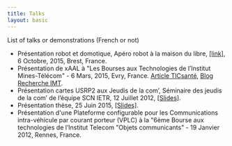```yaml
---
title: Talks
layout: basic
---
```


<p>List of talks or demonstrations (French or not)</p> 
<ul> 
<li>Présentation robot et domotique, Apéro robot à la maison du libre, <a class='text-success' href="http://mdl29.net/2015/10/20/apero-robot-2eme-partie-les-brestois-aussi-animent-les-robots/">[link]</a>, 6 Octobre, 2015, Brest, France.
</li>
<li>Présentation de xAAL à "Les Bourses aux Technologies de l’Institut Mines-Télécom" - 6 Mars, 2015, Evry, France. <a href="http://www.ticsante.com/Numerique-en-sante-l-institut-Mines-Telecom-presente-14-innovations\ -technologiques-NS_2286.html">Article TICsanté</a>, <a href="http://blogrecherche.wp.mines-telecom.fr/2015/02/05/domotique-et-sante-de-nouveaux\ -services-grace-a-linteroperabilite-des-objets-connectes/">Blog Recherche IMT</a>.
<li>Présentation cartes USRP2 aux Jeudis de la com’, Séminaire des jeudis de la com’ de l’équipe SCN IETR, 12 Juillet 2012, <a class='text-success' href="/files/presentations/presentation_jeudiDeLaCom_12072012.pdf">[Slides]</a>.
</li>
<li>Présentation thèse, 25 Juin 2015, <a class='text-success' href="/files/presentations/SoutenanceThese_pTanguy_final.pdf">[Slides]</a>.</li>
<li>Présentation d'une Plateforme configurable pour les Communications intra-véhicule par courant porteur (VPLC) à la "6ème Bourse aux technologies de l’Institut Telecom "Objets communicants" - 19 Janvier 2012, Rennes, France.
</li>
</ul>

